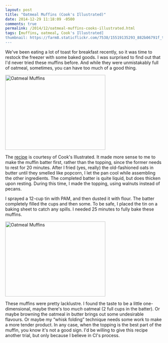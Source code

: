 ```yaml
---
layout: post
title: "Oatmeal Muffins (Cook's Illustrated)"
date: 2014-12-29 11:18:09 -0500
comments: true
permalink: /2014/12/oatmeal-muffins-cooks-illustrated.html
tags: [muffins, oatmeal, Cook's Illustrated]
thumbnail: https://farm8.staticflickr.com/7538/15519135293_882b06791f_t.jpg
---
```


We've been eating a lot of toast for breakfast recently, so it was time
to restock the freezer with some baked goods. I was surprised to find
out that I'd never tried these muffins before. And while they were
unmistakably full of oatmeal, sometimes, you can have too much of a good
thing.

<a href="https://www.flickr.com/photos/gnuf/15519135293" title="Oatmeal
Muffins by Eric Fung, on Flickr"><img
src="https://farm8.staticflickr.com/7538/15519135293_882b06791f_n.jpg"
width="320" height="240" alt="Oatmeal Muffins"></a>

The [recipe](http://www.madebymichellec.com/?p=4141) is courtesy of
Cook's Illustrated. It made more sense to me to make the muffin batter
first, rather than the topping, since the former needs to rest for 20
minutes. After I fried (yes, really) the old-fashioned oats in butter
until they smelled like popcorn, I let the pan cool while assembling the
other ingredients. The completed batter is quite liquid, but does 
thicken upon resting. During this time, I made the topping, using 
walnuts instead of pecans.

I sprayed a 12-cup tin with PAM, and then dusted it with flour. The
batter completely filled the cups and then some. To be safe, I placed
the tin on a baking sheet to catch any spills. I needed 25 minutes 
to fully bake these muffins.

<a href="https://www.flickr.com/photos/gnuf/15953106817" title="Oatmeal
Muffins by Eric Fung, on Flickr"><img
src="https://farm8.staticflickr.com/7499/15953106817_65b187effa_n.jpg"
width="320" height="240" alt="Oatmeal Muffins"></a>

These muffins were pretty lacklustre. I found the taste to be a little
one-dimensional, maybe there's too _much_ oatmeal (2 full cups in the 
batter). Or maybe browning the oatmeal in butter brings out some
undesirable flavours. Or maybe my “whisk folding” technique needs some
work to make a more tender product. In any case, when the topping is 
the best part of the muffin, you know it's not a good sign. I'd be 
willing to give this recipe another trial, but only because I believe
in CI's process.
